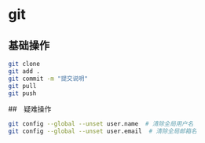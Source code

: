 # git

## 基础操作

``` bash
git clone 
git add .
git commit -m "提交说明"
git pull
git push
```

##　疑难操作

``` bash
git config --global --unset user.name  # 清除全局用户名
git config --global --unset user.email  # 清除全局邮箱名
```